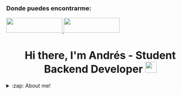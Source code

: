 ### Donde puedes encontrarme:


<a href="https://www.linkedin.com/in/andres-arias-792364229/" target="_blank">
<img src= "https://github.com/AndresCortesA/AndresCortesA/issues/1#issuecomment-1667131163" width= 150 height= 40 style="margin-bottom: 5px;" />
</a>
<a href="https://github.com/AndresCortesA" target="_blank">
<img src= "https://user-images.githubusercontent.com/101019474/211182377-07f411bf-f0c9-40e4-b738-fae2a0ef366c.png" width= 150 height= 40 style="margin-bottom: 5px;" />
</a>

<h1 align="center">Hi there, I'm Andrés - Student Backend Developer <img src="./src/wave.gif" width="30px"></h1>


<details>
	<p>Interesado en data analytics y backend en java, actualmente me encuentro estudiando y practicando spring, java avanzado, MySQL, Go (golang).</p>
	
  <summary>:zap: About me!</summary>


<br />

---

<h3 align="center"><img src="./src/0101.GIF" width="25px" height="25px"> Languages and Tools</h3>
<img src ="https://user-images.githubusercontent.com/101019474/212137074-908d9360-73e9-4f55-bc7d-b9316d791266.png" width="1000" height="300" />
<p align="center">
    <a > <img src="https://img.shields.io/badge/GO-1.20-blue"/> </a>
    <a > <img src="https://img.shields.io/badge/Java-15-orange"/> </a>
    <a > <img src="https://img.shields.io/badge/MySQL-8-blue"/> </a>
    <a > <img src="https://img.shields.io/badge/SpringBoot-framework-brightgreen"/> </a>
</p>

---

<h3 align="left"> GitHub Stats</h3>

<div>
  <a href="https://github.com/AndresCortesA">
  <img height="180em" src="https://github-readme-stats.vercel.app/api?username=AndresCortesA&show_icons=true&theme=radical&include_all_commits=true&count_private=true"/>
  <img height="180em" src="https://github-readme-stats.vercel.app/api/top-langs/?username=AndresCortesA&layout=compact&langs_count=7&theme=radical"/>
</div>

![snake gif](https://github.com/AndresCortesA/AndresCortesA/blob/output/github-contribution-grid-snake.gif)

---

### 🏆 GitHub Profile Trophy

[![trophy](https://github-profile-trophy.vercel.app/?username=AndresCortesA&no-frame=true&theme=onedark&rank=SECRET,SSS,SS,S,AAA,AA,A)](https://github.com/ryo-ma/github-profile-trophy)
